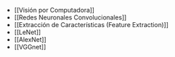 - [[Visión por Computadora]]
- [[Redes Neuronales Convolucionales]]
- [[Extracción de Características (Feature Extraction)]]
- [[LeNet]]
- [[AlexNet]]
- [[VGGnet]]
